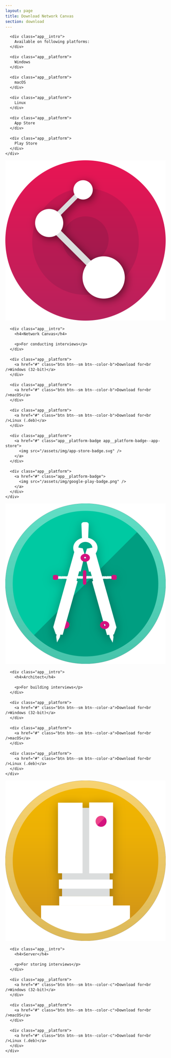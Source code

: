 ```yaml
---
layout: page
title: Download Network Canvas
section: download
---
```


<div class="app-suite">

  <div class="app-suite__platforms">
    <div class="app app--platforms">
      <div class="app__hero"></div>

      <div class="app__intro">
        Available on following platforms:
      </div>

      <div class="app__platform">
        Windows
      </div>

      <div class="app__platform">
        macOS
      </div>

      <div class="app__platform">
        Linux
      </div>

      <div class="app__platform">
        App Store
      </div>

      <div class="app__platform">
        Play Store
      </div>
    </div>
  </div>

  <div class="app-suite__app">
    <div class="app">
      <div class="app__hero">
        <div class="app__hero-logo">
          <img src="/assets/img/network-canvas-icon.svg" />
        </div>
      </div>

      <div class="app__intro">
        <h4>Network Canvas</h4>

        <p>For conducting interviews</p>
      </div>

      <div class="app__platform">
        <a href="#" class="btn btn--sm btn--color-b">Download for<br />Windows (32-bit)</a>
      </div>

      <div class="app__platform">
        <a href="#" class="btn btn--sm btn--color-b">Download for<br />macOS</a>
      </div>

      <div class="app__platform">
        <a href="#" class="btn btn--sm btn--color-b">Download for<br />Linux (.deb)</a>
      </div>

      <div class="app__platform">
        <a href="#" class="app__platform-badge app__platform-badge--app-store">
          <img src="/assets/img/app-store-badge.svg" />
        </a>
      </div>

      <div class="app__platform">
        <a href="#" class="app__platform-badge">
          <img src="/assets/img/google-play-badge.png" />
        </a>
      </div>
    </div>
  </div>

  <div class="app-suite__app">
    <div class="app">
      <div class="app__hero">
        <div class="app__hero-logo">
          <img src="/assets/img/architect-icon.svg" />
        </div>
      </div>

      <div class="app__intro">
        <h4>Architect</h4>

        <p>For building interviews</p>
      </div>

      <div class="app__platform">
        <a href="#" class="btn btn--sm btn--color-a">Download for<br />Windows (32-bit)</a>
      </div>

      <div class="app__platform">
        <a href="#" class="btn btn--sm btn--color-a">Download for<br />macOS</a>
      </div>

      <div class="app__platform">
        <a href="#" class="btn btn--sm btn--color-a">Download for<br />Linux (.deb)</a>
      </div>
    </div>
  </div>

  <div class="app-suite__app">
    <div class="app">
      <div class="app__hero">
        <div class="app__hero-logo">
          <img src="/assets/img/server-icon.svg" />
        </div>
      </div>

      <div class="app__intro">
        <h4>Server</h4>

        <p>For storing interviews</p>
      </div>

      <div class="app__platform">
        <a href="#" class="btn btn--sm btn--color-c">Download for<br />Windows (32-bit)</a>
      </div>

      <div class="app__platform">
        <a href="#" class="btn btn--sm btn--color-c">Download for<br />macOS</a>
      </div>

      <div class="app__platform">
        <a href="#" class="btn btn--sm btn--color-c">Download for<br />Linux (.deb)</a>
      </div>
    </div>
  </div>

</div>
